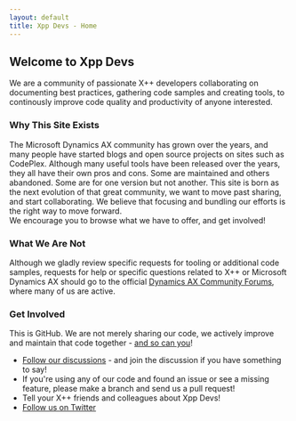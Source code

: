 ```yaml
---
layout: default
title: Xpp Devs - Home
---
```


## Welcome to Xpp Devs
We are a community of passionate X++ developers collaborating on documenting best practices, gathering code samples and creating tools, to continously improve code quality and productivity of anyone interested.

### Why This Site Exists
The Microsoft Dynamics AX community has grown over the years, and many people have started blogs and open source projects on sites such as CodePlex. Although many useful tools have been released over the years, they all have their own pros and cons. Some are maintained and others abandoned. Some are for one version but not another. This site is born as the next evolution of that great community, we want to move past sharing, and start collaborating. We believe that focusing and bundling our efforts is the right way to move forward.   
We encourage you to browse what we have to offer, and get involved!

### What We Are Not
Although we gladly review specific requests for tooling or additional code samples, requests for help or specific questions related to X++ or Microsoft Dynamics AX should go to the official [Dynamics AX Community Forums](https://community.dynamics.com/ax/f/33), where many of us are active. 

### Get Involved
This is GitHub. We are not merely sharing our code, we actively improve and maintain that code together - [and so can you](/howtocontribute.html)!

- [Follow our discussions](/forum.html) - and join the discussion if you have something to say!
- If you're using any of our code and found an issue or see a missing feature, please make a branch and send us a pull request!
- Tell your X++ friends and colleagues about Xpp Devs!
- [Follow us on Twitter](https://twitter.com/xppdevs)
